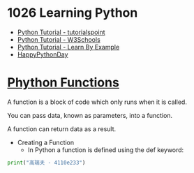 # 1026 Learning Python
- [Python Tutorial - tutorialspoint](https://www.tutorialspoint.com/python/index.htm)
- [Python Tutorial - W3Schools](https://www.w3schools.com/python/)
- [Python Tutorial - Learn By Example](https://www.learnbyexample.org/python/)
- [HappyPythonDay](https://github.com/MyFirstSecurity2020/HappyPythonDay)

# [Phython Functions](https://www.w3schools.com/python/python_functions.asp)

A function is a block of code which only runs when it is called.

You can pass data, known as parameters, into a function.

A function can return data as a result.

- Creating a Function
  - In Python a function is defined using the def keyword:
``` python
print("高瑞夫 - 4110e233")

```
